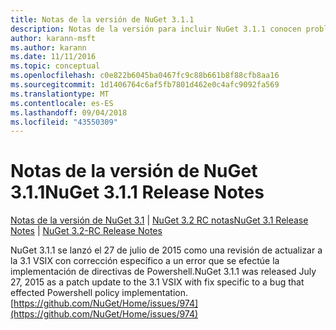 ```yaml
---
title: Notas de la versión de NuGet 3.1.1
description: Notas de la versión para incluir NuGet 3.1.1 conocen problemas, correcciones de errores, características agregadas y dcr.
author: karann-msft
ms.author: karann
ms.date: 11/11/2016
ms.topic: conceptual
ms.openlocfilehash: c0e822b6045ba0467fc9c88b661b8f88cfb8aa16
ms.sourcegitcommit: 1d1406764c6af5fb7801d462e0c4afc9092fa569
ms.translationtype: MT
ms.contentlocale: es-ES
ms.lasthandoff: 09/04/2018
ms.locfileid: "43550309"
---
```

# <a name="nuget-311-release-notes"></a><span data-ttu-id="1b975-103">Notas de la versión de NuGet 3.1.1</span><span class="sxs-lookup"><span data-stu-id="1b975-103">NuGet 3.1.1 Release Notes</span></span>

<span data-ttu-id="1b975-104">[Notas de la versión de NuGet 3.1](../release-notes/nuget-3.1.md) | [NuGet 3.2 RC notas](../release-notes/nuget-3.2-RC.md)</span><span class="sxs-lookup"><span data-stu-id="1b975-104">[NuGet 3.1 Release Notes](../release-notes/nuget-3.1.md) | [NuGet 3.2-RC Release Notes](../release-notes/nuget-3.2-RC.md)</span></span>

<span data-ttu-id="1b975-105">NuGet 3.1.1 se lanzó el 27 de julio de 2015 como una revisión de actualizar a la 3.1 VSIX con corrección específico a un error que se efectúe la implementación de directivas de Powershell.</span><span class="sxs-lookup"><span data-stu-id="1b975-105">NuGet 3.1.1 was released July 27, 2015 as a patch update to the 3.1 VSIX with fix specific to a bug that effected Powershell policy implementation.</span></span>
[https://github.com/NuGet/Home/issues/974](https://github.com/NuGet/Home/issues/974)